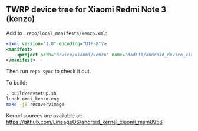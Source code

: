 ## TWRP device tree for Xiaomi Redmi Note 3 (kenzo)

Add to `.repo/local_manifests/kenzo.xml`:

```xml
<?xml version="1.0" encoding="UTF-8"?>
<manifest>
	<project path="device/xiaomi/kenzo" name="dadi11/android_device_xiaomi_kenzo" remote="github" revision="twrp-kenzo" />
</manifest>
```

Then run `repo sync` to check it out.

To build:

```sh
. build/envsetup.sh
lunch omni_kenzo-eng
make -j8 recoveryimage
```

Kernel sources are available at: https://github.com/LineageOS/android_kernel_xiaomi_msm8956
